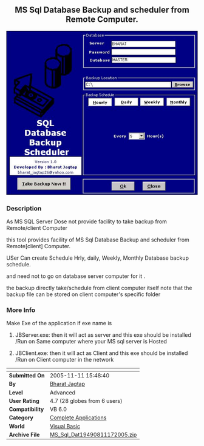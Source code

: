 ﻿<div align="center">

## MS Sql Database Backup and scheduler from Remote Computer\.

<img src="PIC20051117657483596.jpg">
</div>

### Description

As MS SQL Server Dose not provide facility to take backup from Remote/client Computer

this tool provides facility of MS Sql Database Backup and scheduler from Remote[client] Computer.

USer Can create Schedule Hrly, daily, Weekly, Monthly Database backup schedule.

and need not to go on database server computer for it .

the backup directly take/schedule from client computer itself note that the backup file can be stored on client computer's specific folder
 
### More Info
 
Make Exe of the application if exe name is

1) JBServer.exe: then it will act as server and this exe should be installed /Run on Same computer where your MS sql server is Hosted

2) JBClient.exe: then it will act as Client and this exe should be installed /Run on Client computer in the network


<span>             |<span>
---                |---
**Submitted On**   |2005-11-11 15:48:40
**By**             |[Bharat Jagtap ](https://github.com/Planet-Source-Code/PSCIndex/blob/master/ByAuthor/bharat-jagtap.md)
**Level**          |Advanced
**User Rating**    |4.7 (28 globes from 6 users)
**Compatibility**  |VB 6\.0
**Category**       |[Complete Applications](https://github.com/Planet-Source-Code/PSCIndex/blob/master/ByCategory/complete-applications__1-27.md)
**World**          |[Visual Basic](https://github.com/Planet-Source-Code/PSCIndex/blob/master/ByWorld/visual-basic.md)
**Archive File**   |[MS\_Sql\_Dat19490811172005\.zip](https://github.com/Planet-Source-Code/bharat-jagtap-ms-sql-database-backup-and-scheduler-from-remote-computer__1-63284/archive/master.zip)








